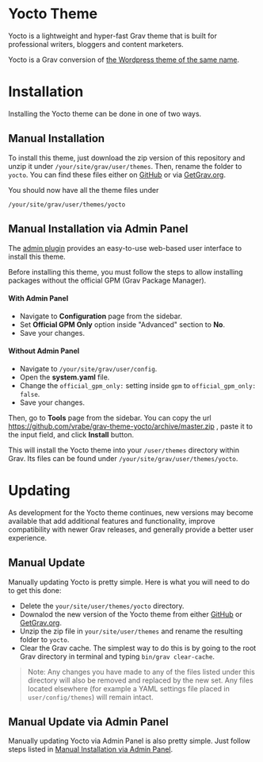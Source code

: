 # Yocto Theme

Yocto is a lightweight and hyper-fast Grav theme that is built for professional writers, bloggers and content marketers.

Yocto is a Grav conversion of [the Wordpress theme of the same name](https://humblethemes.com/themes/yocto).

# Installation

Installing the Yocto theme can be done in one of two ways. <!--Our GPM (Grav Package Manager) installation method enables you to quickly and easily install the theme with a simple terminal command, while the manual method enables you to do so via a zip file.-->

<!--
## GPM Installation (Preferred)

The simplest way to install this theme is via the [Grav Package Manager (GPM)](http://learn.getgrav.org/advanced/grav-gpm) through your system's Terminal (also called the command line).  From the root of your Grav install type:

    bin/gpm install yocto

This will install the Yocto theme into your `/user/themes` directory within Grav. Its files can be found under `/your/site/grav/user/themes/yocto`.
-->

## Manual Installation

To install this theme, just download the zip version of this repository and unzip it under `/your/site/grav/user/themes`. Then, rename the folder to `yocto`. You can find these files either on [GitHub](https://github.com/getgrav/grav-theme-yocto) or via [GetGrav.org](http://getgrav.org/downloads/themes).

You should now have all the theme files under

    /your/site/grav/user/themes/yocto

## Manual Installation via Admin Panel

The [admin plugin](https://github.com/getgrav/grav-plugin-admin) provides an easy-to-use web-based user interface to install this theme.

Before installing this theme, you must follow the steps to allow installing packages without the official GPM (Grav Package Manager).

#### With Admin Panel
* Navigate to **Configuration** page from the sidebar.
* Set **Official GPM Only** option inside "Advanced" section to **No**.
* Save your changes.

#### Without Admin Panel

* Navigate to `/your/site/grav/user/config`.
* Open the **system.yaml** file.
* Change the `official_gpm_only:` setting inside `gpm` to `official_gpm_only: false`.
* Save your changes.

Then, go to **Tools** page from the sidebar. You can copy the url https://github.com/vrabe/grav-theme-yocto/archive/master.zip , paste it to the input field, and click **Install** button.

This will install the Yocto theme into your `/user/themes` directory within Grav. Its files can be found under `/your/site/grav/user/themes/yocto`.


# Updating

As development for the Yocto theme continues, new versions may become available that add additional features and functionality, improve compatibility with newer Grav releases, and generally provide a better user experience. <!--Updating Yocto is easy, and can be done through Grav's GPM system, as well as manually.-->

<!--
## GPM Update (Preferred)

The simplest way to update this theme is via the [Grav Package Manager (GPM)](http://learn.getgrav.org/advanced/grav-gpm). You can do this with this by navigating to the root directory of your Grav install using your system's Terminal (also called command line) and typing the following:

    bin/gpm update yocto

This command will check your Grav install to see if your Yocto theme is due for an update. If a newer release is found, you will be asked whether or not you wish to update. To continue, type `y` and hit enter. The theme will automatically update and clear Grav's cache.
-->

## Manual Update

Manually updating Yocto is pretty simple. Here is what you will need to do to get this done:

* Delete the `your/site/user/themes/yocto` directory.
* Downalod the new version of the Yocto theme from either [GitHub](https://github.com/getgrav/grav-plugin-yocto) or [GetGrav.org](http://getgrav.org/downloads/themes#extras).
* Unzip the zip file in `your/site/user/themes` and rename the resulting folder to `yocto`.
* Clear the Grav cache. The simplest way to do this is by going to the root Grav directory in terminal and typing `bin/grav clear-cache`.

> Note: Any changes you have made to any of the files listed under this directory will also be removed and replaced by the new set. Any files located elsewhere (for example a YAML settings file placed in `user/config/themes`) will remain intact.

## Manual Update via Admin Panel

Manually updating Yocto via Admin Panel is also pretty simple. Just follow steps listed in [Manual Installation via Admin Panel](#manual-installation-via-admin-panel).
